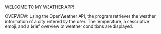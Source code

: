 WELCOME TO MY WEATHER APP!

OVERVIEW:
Using the OpenWeather API, the program retrieves the weather information of a city entered by the user. The temperature, a descriptive emoji, and a brief overview of weather conditions are displayed.
